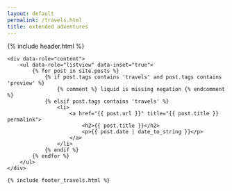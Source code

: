 ```yaml
---
layout: default
permalink: /travels.html
title: extended adventures
---
```


<div data-role="page">
    {% include header.html %}

    <div data-role="content">
        <ul data-role="listview" data-inset="true">
            {% for post in site.posts %}
                {% if post.tags contains 'travels' and post.tags contains 'preview' %}
                    {% comment %} liquid is missing negation {% endcomment %}
                {% elsif post.tags contains 'travels' %}
                    <li>
                        <a href="{{ post.url }}" title="{{ post.title }} permalink">
                            <h2>{{ post.title }}</h2>
                            <p>{{ post.date | date_to_string }}</p>
                        </a>
                    </li>
                {% endif %}
            {% endfor %}
        </ul>
    </div>

    {% include footer_travels.html %}
</div>
